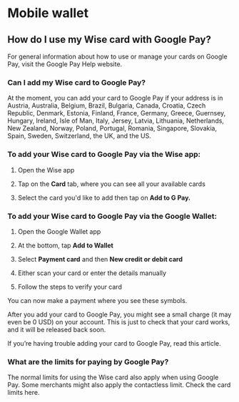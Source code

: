 # Mobile wallet  
## How do I use my Wise card with Google Pay?  
For general information about how to use or manage your cards on Google Pay, visit the Google Pay Help website.

### Can I add my Wise card to Google Pay?

At the moment, you can add your card to Google Pay if your address is in Austria, Australia, Belgium, Brazil, Bulgaria, Canada, Croatia, Czech Republic, Denmark, Estonia, Finland, France, Germany, Greece, Guernsey, Hungary, Ireland, Isle of Man, Italy, Jersey, Latvia, Lithuania, Netherlands, New Zealand, Norway, Poland, Portugal, Romania, Singapore, Slovakia, Spain, Sweden, Switzerland, the UK, and the US.

###  **To add your Wise card to Google Pay via the Wise app:**

  1. Open the Wise app

  2. Tap on the **Card** tab, where you can see all your available cards

  3. Select the card you'd like to add then tap on **Add to G Pay.**




### To add your Wise card to Google Pay via the Google Wallet:

  1. Open the Google Wallet app

  2. At the bottom, tap **Add to Wallet**

  3. Select **Payment card** and then **New credit or debit card**

  4. Either scan your card or enter the details manually

  5. Follow the steps to verify your card




You can now make a payment where you see these symbols.

After you add your card to Google Pay, you might see a small charge (it may even be 0 USD) on your account. This is just to check that your card works, and it will be released back soon.

If you’re having trouble adding your card to Google Pay, read this article.

### What are the limits for paying by Google Pay?

The normal limits for using the Wise card also apply when using Google Pay. Some merchants might also apply the contactless limit. Check the card limits here.
